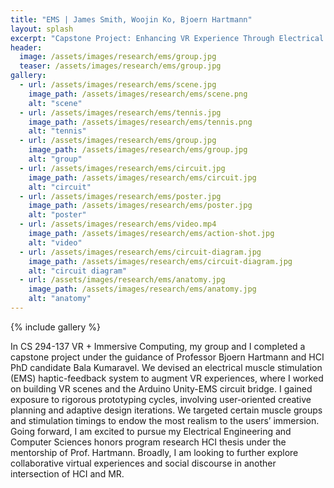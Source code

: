 ```yaml
---
title: "EMS | James Smith, Woojin Ko, Bjoern Hartmann"
layout: splash
excerpt: "Capstone Project: Enhancing VR Experience Through Electrical Muscle Stimulation (EMS) System"
header:
  image: /assets/images/research/ems/group.jpg
  teaser: /assets/images/research/ems/group.jpg
gallery:
  - url: /assets/images/research/ems/scene.jpg
    image_path: /assets/images/research/ems/scene.png
    alt: "scene"
  - url: /assets/images/research/ems/tennis.jpg
    image_path: /assets/images/research/ems/tennis.png
    alt: "tennis"
  - url: /assets/images/research/ems/group.jpg
    image_path: /assets/images/research/ems/group.jpg
    alt: "group"
  - url: /assets/images/research/ems/circuit.jpg
    image_path: /assets/images/research/ems/circuit.jpg
    alt: "circuit"
  - url: /assets/images/research/ems/poster.jpg
    image_path: /assets/images/research/ems/poster.jpg
    alt: "poster"
  - url: /assets/images/research/ems/video.mp4
    image_path: /assets/images/research/ems/action-shot.jpg
    alt: "video"
  - url: /assets/images/research/ems/circuit-diagram.jpg
    image_path: /assets/images/research/ems/circuit-diagram.jpg
    alt: "circuit diagram"
  - url: /assets/images/research/ems/anatomy.jpg
    image_path: /assets/images/research/ems/anatomy.jpg
    alt: "anatomy"
---
```


{% include gallery %}

In CS 294-137 VR + Immersive Computing, my group and I completed a capstone project under the guidance of Professor Bjoern Hartmann and HCI PhD candidate Bala Kumaravel. We devised an electrical muscle stimulation (EMS) haptic-feedback system to augment VR experiences, where I worked on building VR scenes and the Arduino Unity-EMS circuit bridge. I gained exposure to rigorous prototyping cycles, involving user-oriented creative planning and adaptive design iterations. We targeted certain muscle groups and stimulation timings to endow the most realism to the users’ immersion. Going forward, I am excited to pursue my Electrical Engineering and Computer Sciences honors program research HCI thesis under the mentorship of Prof. Hartmann. Broadly, I am looking to further explore collaborative virtual experiences and social discourse in another intersection of HCI and MR. 